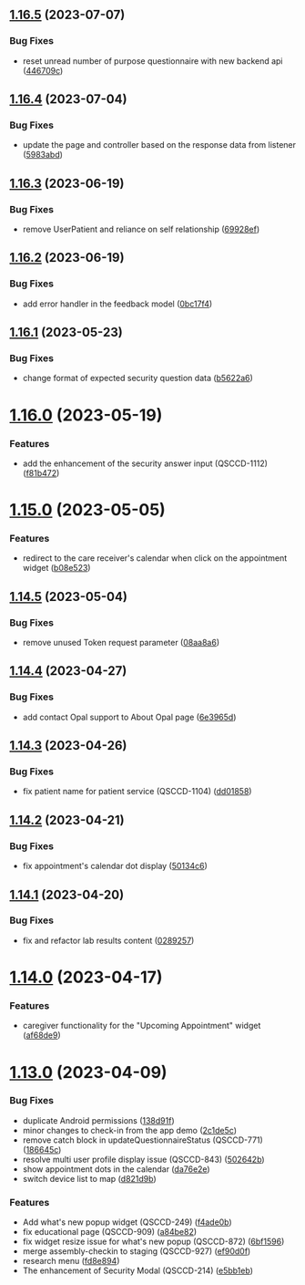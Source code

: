 ## [1.16.5](https://gitlab.com/opalmedapps/qplus/compare/v1.16.4...v1.16.5) (2023-07-07)


### Bug Fixes

* reset unread number of purpose questionnaire with new backend api ([446709c](https://gitlab.com/opalmedapps/qplus/commit/446709c36faa486ee43c3d404ae938ddda54ac41))

## [1.16.4](https://gitlab.com/opalmedapps/qplus/compare/v1.16.3...v1.16.4) (2023-07-04)


### Bug Fixes

* update the page and controller based on the response data from listener ([5983abd](https://gitlab.com/opalmedapps/qplus/commit/5983abd636432bc50dd5cd7d255572500b8450bb))

## [1.16.3](https://gitlab.com/opalmedapps/qplus/compare/v1.16.2...v1.16.3) (2023-06-19)


### Bug Fixes

* remove UserPatient and reliance on self relationship ([69928ef](https://gitlab.com/opalmedapps/qplus/commit/69928efd21761cdfce7094a60601b683c7075379))

## [1.16.2](https://gitlab.com/opalmedapps/qplus/compare/v1.16.1...v1.16.2) (2023-06-19)


### Bug Fixes

* add error handler in the feedback model ([0bc17f4](https://gitlab.com/opalmedapps/qplus/commit/0bc17f49804824b94e509bca02d165e16a727ae5))

## [1.16.1](https://gitlab.com/opalmedapps/qplus/compare/v1.16.0...v1.16.1) (2023-05-23)


### Bug Fixes

* change format of expected security question data ([b5622a6](https://gitlab.com/opalmedapps/qplus/commit/b5622a62b79e156fe97f1d799e29c599f71cbd33))

# [1.16.0](https://gitlab.com/opalmedapps/qplus/compare/v1.15.0...v1.16.0) (2023-05-19)


### Features

* add the enhancement of the security answer input (QSCCD-1112) ([f81b472](https://gitlab.com/opalmedapps/qplus/commit/f81b47258cecc9d83c73c35be340c77b558b77d7))

# [1.15.0](https://gitlab.com/opalmedapps/qplus/compare/v1.14.5...v1.15.0) (2023-05-05)


### Features

* redirect to the care receiver's calendar when click on the appointment widget ([b08e523](https://gitlab.com/opalmedapps/qplus/commit/b08e5234e8e23cdaac94353392cafb0f7111a27d))

## [1.14.5](https://gitlab.com/opalmedapps/qplus/compare/v1.14.4...v1.14.5) (2023-05-04)


### Bug Fixes

* remove unused Token request parameter ([08aa8a6](https://gitlab.com/opalmedapps/qplus/commit/08aa8a6cd8ebaf2f1ea94274825b99f7d8d93f29))

## [1.14.4](https://gitlab.com/opalmedapps/qplus/compare/v1.14.3...v1.14.4) (2023-04-27)


### Bug Fixes

* add contact Opal support to About Opal page ([6e3965d](https://gitlab.com/opalmedapps/qplus/commit/6e3965d1ba72be1b037dd3792ce6d5ea3b20059e))

## [1.14.3](https://gitlab.com/opalmedapps/qplus/compare/v1.14.2...v1.14.3) (2023-04-26)


### Bug Fixes

* fix patient name for patient service (QSCCD-1104) ([dd01858](https://gitlab.com/opalmedapps/qplus/commit/dd01858e50bd68e067ab1646ac646ea77d51efba))

## [1.14.2](https://gitlab.com/opalmedapps/qplus/compare/v1.14.1...v1.14.2) (2023-04-21)


### Bug Fixes

* fix appointment's calendar dot display ([50134c6](https://gitlab.com/opalmedapps/qplus/commit/50134c63c7cf133b21c1e2f99d4f0a2faaf07b09))

## [1.14.1](https://gitlab.com/opalmedapps/qplus/compare/v1.14.0...v1.14.1) (2023-04-20)


### Bug Fixes

* fix and refactor lab results content ([0289257](https://gitlab.com/opalmedapps/qplus/commit/02892575cce9da0d3e3ee6a312e6b39c58bbb8dc))

# [1.14.0](https://gitlab.com/opalmedapps/qplus/compare/v1.13.0...v1.14.0) (2023-04-17)


### Features

* caregiver functionality for the "Upcoming Appointment" widget ([af68de9](https://gitlab.com/opalmedapps/qplus/commit/af68de91edd946e892247f83171682e4bae71da5))

# [1.13.0](https://gitlab.com/opalmedapps/qplus/compare/v1.12.3...v1.13.0) (2023-04-09)


### Bug Fixes

* duplicate Android permissions ([138d91f](https://gitlab.com/opalmedapps/qplus/commit/138d91f78c3efd3a39b48101b4224be04491807e))
* minor changes to check-in from the app demo ([2c1de5c](https://gitlab.com/opalmedapps/qplus/commit/2c1de5ce7931ef2e08e118b627205512175548f4))
* remove catch block in updateQuestionnaireStatus (QSCCD-771) ([186645c](https://gitlab.com/opalmedapps/qplus/commit/186645ce745a346de7586389744ce51f2322e4fb))
* resolve multi user profile display issue (QSCCD-843) ([502642b](https://gitlab.com/opalmedapps/qplus/commit/502642b668f1ad06d086039610795381a9c12204))
* show appointment dots in the calendar ([da76e2e](https://gitlab.com/opalmedapps/qplus/commit/da76e2eb70d9cc7b69b06a284a0d3341cbd03249))
* switch device list to map ([d821d9b](https://gitlab.com/opalmedapps/qplus/commit/d821d9b24566b051bad767a3ce44223f579ffbc8))


### Features

* Add what's new popup widget (QSCCD-249) ([f4ade0b](https://gitlab.com/opalmedapps/qplus/commit/f4ade0b03b082925bab6e61f683c037950f7488f))
* fix educational page (QSCCD-909) ([a84be82](https://gitlab.com/opalmedapps/qplus/commit/a84be82a5e23b428a3165458c90a1a7c2dc6ebdb))
* fix widget resize issue for what's new popup (QSCCD-872) ([6bf1596](https://gitlab.com/opalmedapps/qplus/commit/6bf15965e9a5e3e56a73c12f0677edcbdc1d6180))
* merge assembly-checkin to staging (QSCCD-927) ([ef90d0f](https://gitlab.com/opalmedapps/qplus/commit/ef90d0ff9c1b7440a15fb1c08922b041073e8201))
* research menu ([fd8e894](https://gitlab.com/opalmedapps/qplus/commit/fd8e894051131f4736a7b9e2acd1a42ac90fc237))
* The enhancement of Security Modal (QSCCD-214) ([e5bb1eb](https://gitlab.com/opalmedapps/qplus/commit/e5bb1eb943aa42ae320aa48cffd7026273296b81))
